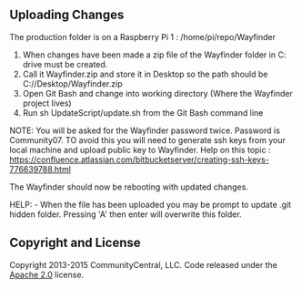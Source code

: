 ## Uploading Changes

The production folder is on a Raspberry Pi 1 : /home/pi/repo/Wayfinder

1. When changes have been made a zip file of the Wayfinder folder in C: drive must be created.
2. Call it Wayfinder.zip and store it in Desktop so the path should be C://Desktop/Wayfinder.zip
3. Open Git Bash and change into working directory (Where the Wayfinder project lives)
4. Run sh UpdateScript/update.sh from the Git Bash command line

NOTE: You will be asked for the Wayfinder password twice. Password is Community07.
      TO avoid this you will need to generate ssh keys from your local machine and upload public key to Wayfinder.
      Help on this topic : https://confluence.atlassian.com/bitbucketserver/creating-ssh-keys-776639788.html

The Wayfinder should now be rebooting with updated changes.

HELP: - When the file has been uploaded you may be prompt to update .git hidden folder. Pressing 'A' then enter will overwrite this folder.

## Copyright and License

Copyright 2013-2015 CommunityCentral, LLC. Code released under the [Apache 2.0](https://bitbucket.org/communitycentral/wayfinder/overview) license.
